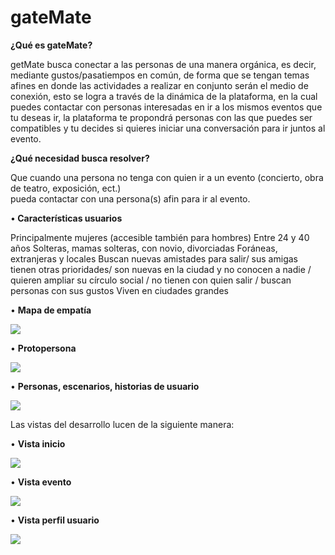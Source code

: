 # <strong> gateMate </strong>

<strong> ¿Qué es gateMate? </strong>

getMate busca conectar a las personas de una manera orgánica, es decir, mediante gustos/pasatiempos en común,
de forma que se tengan temas afines en donde las actividades a realizar en conjunto serán el medio de conexión,
esto se logra a través de la dinámica de la plataforma, en la cual puedes contactar con personas interesadas 
en ir a los mismos eventos que tu deseas ir, la plataforma te propondrá personas con las que puedes ser compatibles
y tu decides si quieres iniciar una conversación para ir juntos al evento. 

<strong> ¿Qué necesidad busca resolver? </strong>

Que cuando una persona no tenga con quien ir a un evento (concierto, obra de teatro, exposición, ect.)  
pueda contactar con una persona(s) afin para ir al evento.

•<strong> Características usuarios </strong>

Principalmente mujeres (accesible también para hombres) 
Entre 24 y 40 años 
Solteras, mamas solteras, con novio, divorciadas 
Foráneas, extranjeras y locales
Buscan nuevas amistades para salir/ sus amigas tienen otras prioridades/ son nuevas en la ciudad y no conocen a nadie /
quieren ampliar su círculo social / no tienen con quien salir / buscan personas con sus gustos
Viven en ciudades grandes 

• <strong>Mapa de empatía</strong>

<img src="/Recursos/InvUsuario/mapaEmpatia.PNG">

• <strong>Protopersona</strong>

<img src="/Recursos/InvUsuario/protoPersona.PNG">

• <strong>Personas, escenarios, historias de usuario</strong>

<img src="/Recursos/InvUsuario/personasEscenariosHistoriausuario.PNG">


Las vistas del desarrollo lucen de la siguiente manera:

• <strong>Vista inicio </strong>

<img src="/Recursos/InvUsuario/vistaInicio.png">

• <strong>Vista evento</strong>

<img src="/Recursos/InvUsuario/vistaEvento2.png">

• <strong>Vista perfil usuario</strong>

<img src="/Recursos/InvUsuario/vistaPerfil.PNG">


